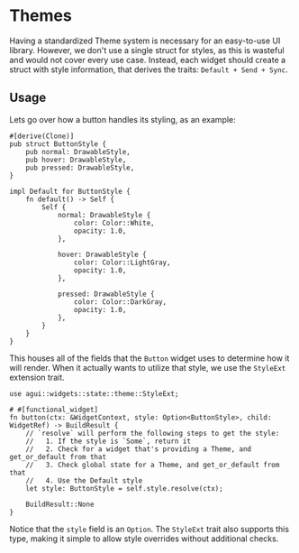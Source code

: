# Themes

Having a standardized Theme system is necessary for an easy-to-use UI library. However, we don't use a single struct for styles, as this is wasteful and would not cover every use case. Instead, each widget should create a struct with style information, that derives the traits: `Default + Send + Sync`.

## Usage

Lets go over how a button handles its styling, as an example:

```rust,noplaypen
#[derive(Clone)]
pub struct ButtonStyle {
    pub normal: DrawableStyle,
    pub hover: DrawableStyle,
    pub pressed: DrawableStyle,
}

impl Default for ButtonStyle {
    fn default() -> Self {
        Self {
            normal: DrawableStyle {
                color: Color::White,
                opacity: 1.0,
            },

            hover: DrawableStyle {
                color: Color::LightGray,
                opacity: 1.0,
            },

            pressed: DrawableStyle {
                color: Color::DarkGray,
                opacity: 1.0,
            },
        }
    }
}
```

This houses all of the fields that the `Button` widget uses to determine how it will render. When it actually wants to utilize that style, we use the `StyleExt` extension trait.

```rust,noplaypen
use agui::widgets::state::theme::StyleExt;

# #[functional_widget]
fn button(ctx: &WidgetContext, style: Option<ButtonStyle>, child: WidgetRef) -> BuildResult {
    // `resolve` will perform the following steps to get the style:
    //   1. If the style is `Some`, return it
    //   2. Check for a widget that's providing a Theme, and get_or_default from that
    //   3. Check global state for a Theme, and get_or_default from that
    //   4. Use the Default style
    let style: ButtonStyle = self.style.resolve(ctx);

    BuildResult::None
}
```

Notice that the `style` field is an `Option`. The `StyleExt` trait also supports this type, making it simple to allow style overrides without additional checks.